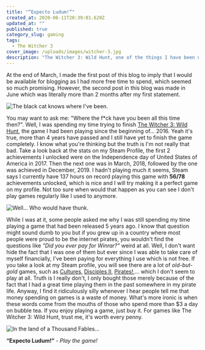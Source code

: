 ```yaml
---
title: "“Expecto Ludum!”"
created_at: 2020-06-11T20:39:01.620Z
updated_at: ""
published: true
category_slug: gaming
tags:
  - The Witcher 3
cover_image: /uploads/images/witcher-3.jpg
description: "The Witcher 3: Wild Hunt, one of the things I have been up to lately."
---
```

At the end of March, I made the first post of this blog to imply that I would be available for blogging as I had more free time to spend, which seemed so much promising. However, the second post in this blog was made in June which was literally more than 2 months after my first statement.

![The black cat knows where I've been.](https://steamuserimages-a.akamaihd.net/ugc/1028454286807318648/A67A184F65270C6A8AA015EBE2E3B64CFBF9EE46/)

You may want to ask me: "Where the f*ck have you been all this time then?". Well, I was spending my time trying to finish [The Witcher 3: Wild Hunt](https://store.steampowered.com/app/292030/The_Witcher_3_Wild_Hunt/), the game I had been playing since the beginning of... 2016. Yeah it's true, more than 4 years have passed and I still have yet to finish the game completely. I know what you're thinking but the truth is I'm not really that bad. Take a look back at the stats on my Steam Profile, the first 2 achievements I unlocked were on the Independence day of United States of America in 2017. Then the next one was in March, 2018, followed by the one was achieved in December, 2019. I hadn't playing much it seems, Steam says I currently have 137 hours on record playing this game with **56/78** achievements unlocked, which is nice and I will try making it a perfect game on my profile. Not too sure when would that happen as you can see I don't play games regularly like I used to anymore.

![Well... Who would have thunk.](https://steamuserimages-a.akamaihd.net/ugc/1190587229906128095/F6969CF675D0C8C3F3D675F9AF5AE80523F183A4/)

While I was at it, some people asked me why I was still spending my time playing a game that had been released 5 years ago. I know that question might sound dumb to you but if you grew up in a country where most people were proud to be the internet pirates, you wouldn't find the questions like *"Did you ever pay for Winrar?"* weird at all. Well, I don't want hide the fact that I was one of them but ever since I was able to take care of myself financially, I've been paying for everything I use which is not free. If you take a look at my Steam profile, you will see there are a lot of *old-but-gold* games, such as [Cultures](https://store.steampowered.com/app/351870/Cultures__8th_Wonder_of_the_World/), [Disciples II](https://store.steampowered.com/app/1640/Disciples_II_Galleans_Return/), [Pirates!](https://store.steampowered.com/app/3920/Sid_Meiers_Pirates/),... which I don't seem to play at all. Truth is I really don't, I only bought those merely because of the fact that I had a great time playing them in the past somewhere in my pirate life. Anyway, I find it ridiculously silly whenever I hear people tell me that money spending on games is a waste of money. What's more ironic is when these words come from the mouths of those who spend more than $3 a day on bubble tea. If you enjoy playing a game, just buy it. For games like The Witcher 3: Wild Hunt, trust me, it's worth every penny.

![In the land of a Thousand Fables...](https://steamuserimages-a.akamaihd.net/ugc/1190587229906118910/20E7530397BAB1EFC9742B8C5F3055B403A81C17/)

**“Expecto Ludum!”** - *Play the game!*

